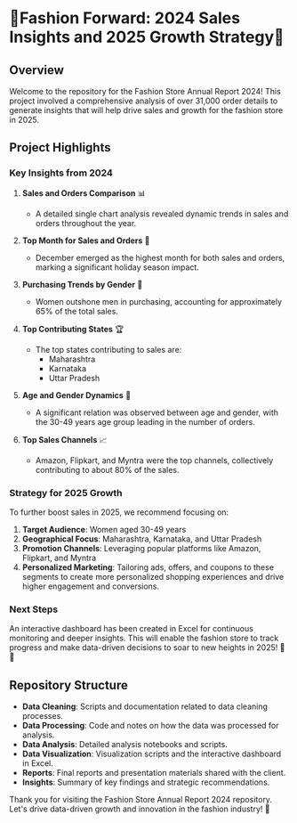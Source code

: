 # 🚀Fashion Forward: 2024 Sales Insights and 2025 Growth Strategy🚀

## Overview
Welcome to the repository for the Fashion Store Annual Report 2024! This project involved a comprehensive analysis of over 31,000 order details to generate insights that will help drive sales and growth for the fashion store in 2025.

## Project Highlights

### Key Insights from 2024

1. **Sales and Orders Comparison** 📊
   - A detailed single chart analysis revealed dynamic trends in sales and orders throughout the year.

2. **Top Month for Sales and Orders** 📅
   - December emerged as the highest month for both sales and orders, marking a significant holiday season impact.

3. **Purchasing Trends by Gender** 👫
   - Women outshone men in purchasing, accounting for approximately 65% of the total sales.

4. **Top Contributing States** 🏆
   - The top states contributing to sales are:
     - Maharashtra
     - Karnataka
     - Uttar Pradesh

5. **Age and Gender Dynamics** 👥
   - A significant relation was observed between age and gender, with the 30-49 years age group leading in the number of orders.

6. **Top Sales Channels** 📈
   - Amazon, Flipkart, and Myntra were the top channels, collectively contributing to about 80% of the sales.

### Strategy for 2025 Growth

To further boost sales in 2025, we recommend focusing on:

1. **Target Audience**: Women aged 30-49 years
2. **Geographical Focus**: Maharashtra, Karnataka, and Uttar Pradesh
3. **Promotion Channels**: Leveraging popular platforms like Amazon, Flipkart, and Myntra
4. **Personalized Marketing**: Tailoring ads, offers, and coupons to these segments to create more personalized shopping experiences and drive higher engagement and conversions.

### Next Steps

An interactive dashboard has been created in Excel for continuous monitoring and deeper insights. This will enable the fashion store to track progress and make data-driven decisions to soar to new heights in 2025! 💼✨

## Repository Structure

- **Data Cleaning**: Scripts and documentation related to data cleaning processes.
- **Data Processing**: Code and notes on how the data was processed for analysis.
- **Data Analysis**: Detailed analysis notebooks and scripts.
- **Data Visualization**: Visualization scripts and the interactive dashboard in Excel.
- **Reports**: Final reports and presentation materials shared with the client.
- **Insights**: Summary of key findings and strategic recommendations.


Thank you for visiting the Fashion Store Annual Report 2024 repository. Let's drive data-driven growth and innovation in the fashion industry! 🚀
